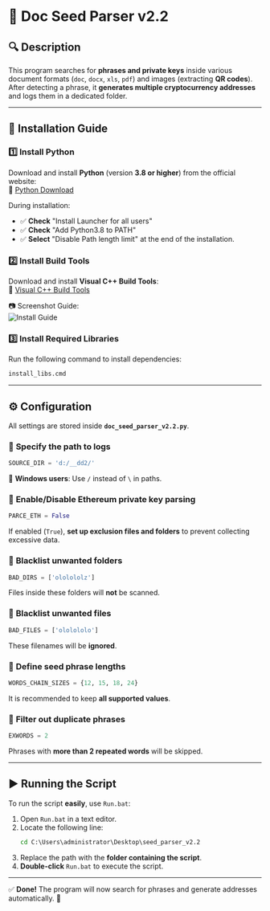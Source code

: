 # 📜 Doc Seed Parser v2.2

## 🔍 Description
This program searches for **phrases and private keys** inside various document formats (`doc`, `docx`, `xls`, `pdf`) and images (extracting **QR codes**). After detecting a phrase, it **generates multiple cryptocurrency addresses** and logs them in a dedicated folder.

---

## 🚀 Installation Guide

### 1️⃣ Install Python
Download and install **Python** (version **3.8 or higher**) from the official website:  
🔗 [Python Download](https://www.python.org/)

During installation:
- ✅ **Check** "Install Launcher for all users"
- ✅ **Check** "Add Python3.8 to PATH"
- ✅ **Select** "Disable Path length limit" at the end of the installation.

### 2️⃣ Install Build Tools  
Download and install **Visual C++ Build Tools**:  
🔗 [Visual C++ Build Tools](https://visualstudio.microsoft.com/visual-cpp-build-tools/)  

📷 Screenshot Guide:  
![Install Guide](https://prnt.sc/XUQAJLvWtrU-)

### 3️⃣ Install Required Libraries
Run the following command to install dependencies:
```sh
install_libs.cmd
```

---

## ⚙️ Configuration

All settings are stored inside **`doc_seed_parser_v2.2.py`**.

### 🔹 **Specify the path to logs**
```python
SOURCE_DIR = 'd:/__dd2/'
```
📌 **Windows users**: Use `/` instead of `\` in paths.

### 🔹 **Enable/Disable Ethereum private key parsing**
```python
PARCE_ETH = False
```
If enabled (`True`), **set up exclusion files and folders** to prevent collecting excessive data.

### 🔹 **Blacklist unwanted folders**
```python
BAD_DIRS = ['ololololz']
```
Files inside these folders will **not** be scanned.

### 🔹 **Blacklist unwanted files**
```python
BAD_FILES = ['ololololo']
```
These filenames will be **ignored**.

### 🔹 **Define seed phrase lengths**
```python
WORDS_CHAIN_SIZES = {12, 15, 18, 24}
```
It is recommended to keep **all supported values**.

### 🔹 **Filter out duplicate phrases**
```python
EXWORDS = 2
```
Phrases with **more than 2 repeated words** will be skipped.

---

## ▶️ Running the Script

To run the script **easily**, use `Run.bat`:
1. Open `Run.bat` in a text editor.
2. Locate the following line:
   ```bat
   cd C:\Users\administrator\Desktop\seed_parser_v2.2
   ```
3. Replace the path with the **folder containing the script**.
4. **Double-click** `Run.bat` to execute the script.

---

✅ **Done!** The program will now search for phrases and generate addresses automatically. 🚀  
